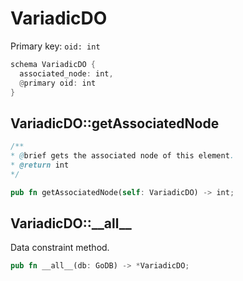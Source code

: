 # VariadicDO

Primary key: `oid: int`

```rust
schema VariadicDO {
  associated_node: int,
  @primary oid: int
}
```
## VariadicDO::getAssociatedNode

```java
/**
* @brief gets the associated node of this element.
* @return int
*/
```
```rust
pub fn getAssociatedNode(self: VariadicDO) -> int;
```
## VariadicDO::\_\_all\_\_

Data constraint method.

```rust
pub fn __all__(db: GoDB) -> *VariadicDO;
```
